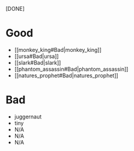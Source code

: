 [DONE]
# Good
- [[monkey_king#Bad|monkey_king]]
- [[ursa#Bad|ursa]]
- [[slark#Bad|slark]]
- [[phantom_assassin#Bad|phantom_assassin]]
- [[natures_prophet#Bad|natures_prophet]]
# Bad
- juggernaut
- tiny
- N/A
- N/A
- N/A